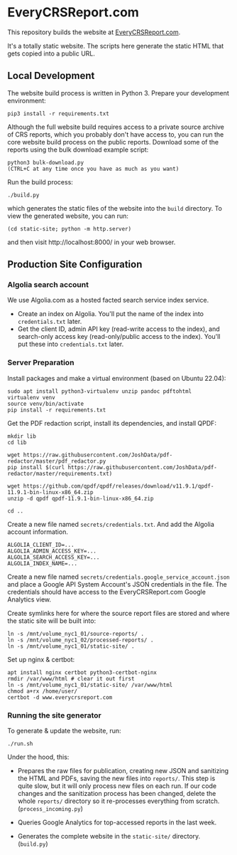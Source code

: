 # EveryCRSReport.com

This repository builds the website at [EveryCRSReport.com](https://www.everycrsreport.com).

It's a totally static website. The scripts here generate the static HTML that gets copied into a public URL.

## Local Development

The website build process is written in Python 3. Prepare your development environment:

	pip3 install -r requirements.txt

Although the full website build requires access to a private source archive of CRS reports, which you probably don't have access to, you can run the core website build process on the public reports. Download some of the reports using the bulk download example script:

	python3 bulk-download.py
	(CTRL+C at any time once you have as much as you want)

Run the build process:

	./build.py

which generates the static files of the website into the `build` directory. To view the generated website, you can run:

	(cd static-site; python -m http.server)

and then visit http://localhost:8000/ in your web browser.


## Production Site Configuration

### Algolia search account

We use Algolia.com as a hosted facted search service index service.

* Create an index on Algolia. You'll put the name of the index into `credentials.txt` later.
* Get the client ID, admin API key (read-write access to the index), and search-only access key (read-only/public access to the index). You'll put these into `credentials.txt` later.

### Server Preparation

Install packages and make a virtual environment (based on Ubuntu 22.04):

	sudo apt install python3-virtualenv unzip pandoc pdftohtml
	virtualenv venv
	source venv/bin/activate
	pip install -r requirements.txt

Get the PDF redaction script, install its dependencies, and install QPDF:

	mkdir lib
	cd lib

	wget https://raw.githubusercontent.com/JoshData/pdf-redactor/master/pdf_redactor.py
	pip install $(curl https://raw.githubusercontent.com/JoshData/pdf-redactor/master/requirements.txt)

	wget https://github.com/qpdf/qpdf/releases/download/v11.9.1/qpdf-11.9.1-bin-linux-x86_64.zip
	unzip -d qpdf qpdf-11.9.1-bin-linux-x86_64.zip

	cd ..

Create a new file named `secrets/credentials.txt`. And add the Algolia account information.

	ALGOLIA_CLIENT_ID=...
	ALGOLIA_ADMIN_ACCESS_KEY=...
	ALGOLIA_SEARCH_ACCESS_KEY=...
	ALGOLIA_INDEX_NAME=...

Create a new file named `secrets/credentials.google_service_account.json` and place a Google API System Account's JSON credentials in the file. The credentials should have access to the EveryCRSReport.com Google Analytics view.

Create symlinks here for where the source report files are stored and where the static site will be built into:

	ln -s /mnt/volume_nyc1_01/source-reports/ .
	ln -s /mnt/volume_nyc1_02/processed-reports/ .
	ln -s /mnt/volume_nyc1_01/static-site/ .

Set up nginx & certbot:

	apt install nginx certbot python3-certbot-nginx
	rmdir /var/www/html # clear it out first
	ln -s /mnt/volume_nyc1_01/static-site/ /var/www/html
	chmod a+rx /home/user/
	certbot -d www.everycrsreport.com

### Running the site generator

To generate & update the website, run:

	./run.sh

Under the hood, this:

* Prepares the raw files for publication, creating new JSON and sanitizing the HTML and PDFs, saving the new files into `reports/`. This step is quite slow, but it will only process new files on each run. If our code changes and the sanitization process has been changed, delete the whole `reports/` directory so it re-processes everything from scratch. (`process_incoming.py`) 

* Queries Google Analytics for top-accessed reports in the last week.

* Generates the complete website in the `static-site/` directory. (`build.py`)


